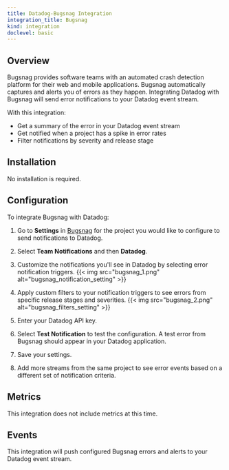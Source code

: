```yaml
---
title: Datadog-Bugsnag Integration
integration_title: Bugsnag
kind: integration
doclevel: basic
---
```


## Overview

Bugsnag provides software teams with an automated crash detection platform for their web and mobile applications. Bugsnag automatically captures and alerts you of errors as they happen. Integrating Datadog with Bugsnag will send error notifications to your Datadog event stream.

With this integration:

- Get a summary of the error in your Datadog event stream
- Get notified when a project has a spike in error rates
- Filter notifications by severity and release stage

## Installation

No installation is required.

## Configuration

To integrate Bugsnag with Datadog:

1. Go to **Settings** in [Bugsnag](https://bugsnag.com/) for the project you would like to configure to send notifications to Datadog.

2. Select **Team Notifications** and then **Datadog**.

3. Customize the notifications you'll see in Datadog by selecting error notification triggers.
{{< img src="bugsnag_1.png" alt="bugsnag_notification_setting" >}}

4. Apply custom filters to your notification triggers to see errors from specific release stages and severities.
{{< img src="bugsnag_2.png" alt="bugsnag_filters_setting" >}}

5. Enter your Datadog API key.

6. Select **Test Notification** to test the configuration. A test error from Bugsnag should appear in your Datadog application.

7. Save your settings.

8. Add more streams from the same project to see error events based on a different set of notification criteria.

## Metrics

This integration does not include metrics at this time.

## Events

This integration will push configured Bugsnag errors and alerts to your Datadog event stream.
